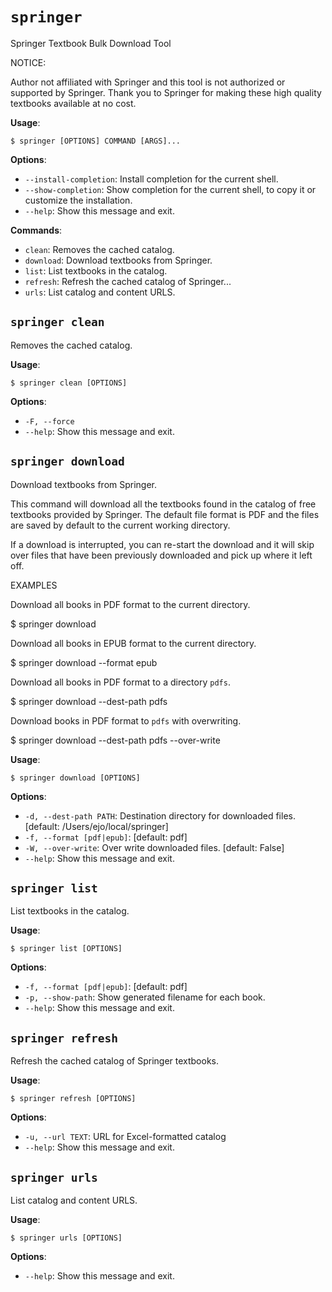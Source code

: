 # `springer`

Springer Textbook Bulk Download Tool

NOTICE:

Author not affiliated with Springer and this tool is not authorized
or supported by Springer. Thank you to Springer for making these
high quality textbooks available at no cost. 

**Usage**:

```console
$ springer [OPTIONS] COMMAND [ARGS]...
```

**Options**:

* `--install-completion`: Install completion for the current shell.
* `--show-completion`: Show completion for the current shell, to copy it or customize the installation.
* `--help`: Show this message and exit.

**Commands**:

* `clean`: Removes the cached catalog.
* `download`: Download textbooks from Springer.
* `list`: List textbooks in the catalog.
* `refresh`: Refresh the cached catalog of Springer...
* `urls`: List catalog and content URLS.

## `springer clean`

Removes the cached catalog.
    

**Usage**:

```console
$ springer clean [OPTIONS]
```

**Options**:

* `-F, --force`
* `--help`: Show this message and exit.

## `springer download`

Download textbooks from Springer.

This command will download all the textbooks found in the catalog
of free textbooks provided by Springer. The default file format 
is PDF and the files are saved by default to the current working
directory.

If a download is interrupted, you can re-start the download and it
will skip over files that have been previously downloaded and pick up
where it left off. 

EXAMPLES

Download all books in PDF format to the current directory.

$ springer download

Download all books in EPUB format to the current directory.

$ springer download --format epub

Download all books in PDF format to a directory `pdfs`.

$ springer download --dest-path pdfs

Download books in PDF format to `pdfs` with overwriting.

$ springer download --dest-path pdfs --over-write

**Usage**:

```console
$ springer download [OPTIONS]
```

**Options**:

* `-d, --dest-path PATH`: Destination directory for downloaded files.  [default: /Users/ejo/local/springer]
* `-f, --format [pdf|epub]`: [default: pdf]
* `-W, --over-write`: Over write downloaded files.  [default: False]
* `--help`: Show this message and exit.

## `springer list`

List textbooks in the catalog.
    

**Usage**:

```console
$ springer list [OPTIONS]
```

**Options**:

* `-f, --format [pdf|epub]`: [default: pdf]
* `-p, --show-path`: Show generated filename for each book.
* `--help`: Show this message and exit.

## `springer refresh`

Refresh the cached catalog of Springer textbooks.
    

**Usage**:

```console
$ springer refresh [OPTIONS]
```

**Options**:

* `-u, --url TEXT`: URL for Excel-formatted catalog
* `--help`: Show this message and exit.

## `springer urls`

List catalog and content URLS.
    

**Usage**:

```console
$ springer urls [OPTIONS]
```

**Options**:

* `--help`: Show this message and exit.
